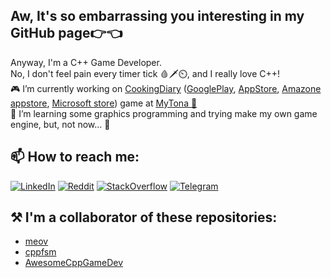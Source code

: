 <h2>Aw, It's so embarrassing you interesting in my GitHub page👉👈</h2>

Anyway, I'm a C++ Game Developer.<br>
No, I don't feel pain every timer tick 🩸🗡️⏲️, and I really love C++!<br>
🎮 I’m currently working on [CookingDiary][cd_main] ([GooglePlay][cd_gp], [AppStore][cd_as], [Amazone appstore][cd_amaz], [Microsoft store][cd_ms]) game at [MyTona 🏢][mylove]<br>
🌱 I’m learning some graphics programming and trying make my own game engine, but, not now... 🏑<br>

<h2>📫 How to reach me:</h2>

[![LinkedIn](https://img.icons8.com/color/48/000000/linkedin-circled--v1.png)][linkedin]
[![Reddit](https://img.icons8.com/color/48/000000/reddit.png)][reddit]
[![StackOverflow](https://img.icons8.com/external-tal-revivo-shadow-tal-revivo/48/000000/external-stack-overflow-is-a-question-and-answer-site-for-professional-logo-shadow-tal-revivo.png)][stackoverflow]
[![Telegram](https://img.icons8.com/color/48/000000/telegram-app--v4.png)][telegram]
<!-- [![Yandex.Mail](https://img.icons8.com/doodle/48/000000/yandex-international.png)](rusan.rusik@yandex.ru) -->

<h2>⚒️ I'm a collaborator of these repositories:</h2>
 
 - [meov](https://github.com/seigtm/meov)
 - [cppfsm](https://github.com/eglimi/cppfsm.git)
 - [AwesomeCppGameDev](https://github.com/Caerind/AwesomeCppGameDev.git)




[linkedin]: https://www.linkedin.com/in/gollan/
[reddit]: https://www.reddit.com/user/GRPilot
[stackoverflow]: https://stackoverflow.com/users/13163077/ruslan-golovinsky
[telegram]: https://t.me/gollan

[mylove]: https://mytona.ru/

[cd_main]: https://cookingdiary.game/
[cd_gp]: https://cooking-diary.onelink.me/PKnG/895ec827
[cd_as]: https://cooking-diary.onelink.me/PKnG/beba8f6
[cd_amaz]: https://cd-amazon.onelink.me/4b1A/e3011683
[cd_ms]: https://cooking-diary.onelink.me/PKnG/3666ec36
